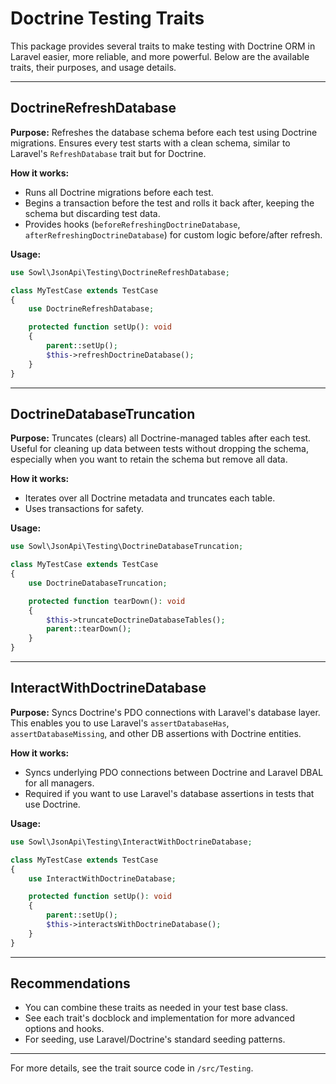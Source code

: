# Doctrine Testing Traits

This package provides several traits to make testing with Doctrine ORM in Laravel easier, more reliable, and more powerful. Below are the available traits, their purposes, and usage details.

---

## DoctrineRefreshDatabase

**Purpose:**
Refreshes the database schema before each test using Doctrine migrations. Ensures every test starts with a clean schema, similar to Laravel's `RefreshDatabase` trait but for Doctrine.

**How it works:**
- Runs all Doctrine migrations before each test.
- Begins a transaction before the test and rolls it back after, keeping the schema but discarding test data.
- Provides hooks (`beforeRefreshingDoctrineDatabase`, `afterRefreshingDoctrineDatabase`) for custom logic before/after refresh.

**Usage:**
```php
use Sowl\JsonApi\Testing\DoctrineRefreshDatabase;

class MyTestCase extends TestCase
{
    use DoctrineRefreshDatabase;

    protected function setUp(): void
    {
        parent::setUp();
        $this->refreshDoctrineDatabase();
    }
}
```

---

## DoctrineDatabaseTruncation

**Purpose:**
Truncates (clears) all Doctrine-managed tables after each test. Useful for cleaning up data between tests without dropping the schema, especially when you want to retain the schema but remove all data.

**How it works:**
- Iterates over all Doctrine metadata and truncates each table.
- Uses transactions for safety.

**Usage:**
```php
use Sowl\JsonApi\Testing\DoctrineDatabaseTruncation;

class MyTestCase extends TestCase
{
    use DoctrineDatabaseTruncation;

    protected function tearDown(): void
    {
        $this->truncateDoctrineDatabaseTables();
        parent::tearDown();
    }
}
```

---

## InteractWithDoctrineDatabase

**Purpose:**
Syncs Doctrine's PDO connections with Laravel's database layer. This enables you to use Laravel's `assertDatabaseHas`, `assertDatabaseMissing`, and other DB assertions with Doctrine entities.

**How it works:**
- Syncs underlying PDO connections between Doctrine and Laravel DBAL for all managers.
- Required if you want to use Laravel's database assertions in tests that use Doctrine.

**Usage:**
```php
use Sowl\JsonApi\Testing\InteractWithDoctrineDatabase;

class MyTestCase extends TestCase
{
    use InteractWithDoctrineDatabase;

    protected function setUp(): void
    {
        parent::setUp();
        $this->interactsWithDoctrineDatabase();
    }
}
```

---

## Recommendations
- You can combine these traits as needed in your test base class.
- See each trait's docblock and implementation for more advanced options and hooks.
- For seeding, use Laravel/Doctrine's standard seeding patterns.

---

For more details, see the trait source code in `/src/Testing`.
